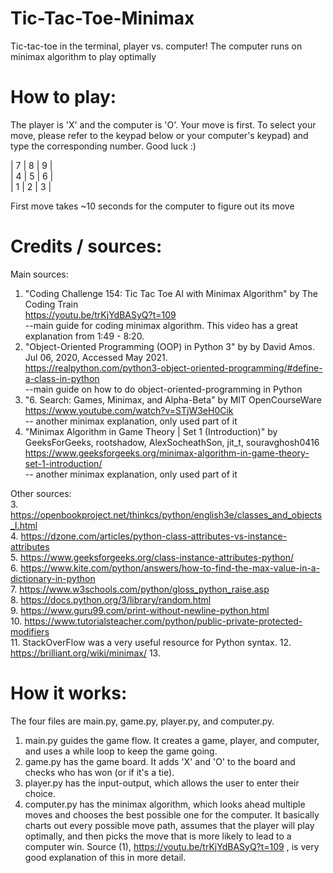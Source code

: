# Tic-Tac-Toe-Minimax
Tic-tac-toe in the terminal, player vs. computer! The computer runs on minimax algorithm to play optimally

# How to play:
The player is 'X' and the computer is 'O'.
Your move is first. To select your move, please refer
to the keypad below or your computer's keypad) and type
the corresponding number. Good luck :)

| 7 | 8 | 9 |  
| 4 | 5 | 6 |  
| 1 | 2 | 3 |  

First move takes ~10 seconds for the computer to figure out its move

# Credits / sources:
Main sources:  
1. "Coding Challenge 154: Tic Tac Toe AI with Minimax Algorithm" by The Coding Train  
https://youtu.be/trKjYdBASyQ?t=109  
--main guide for coding minimax algorithm. This video has a great explanation from 1:49 - 8:20.  
2. "Object-Oriented Programming (OOP) in Python 3" by by David Amos. Jul 06, 2020, Accessed May 2021.  
https://realpython.com/python3-object-oriented-programming/#define-a-class-in-python  
--main guide on how to do object-oriented-programming in Python  
3. "6. Search: Games, Minimax, and Alpha-Beta" by MIT OpenCourseWare  
https://www.youtube.com/watch?v=STjW3eH0Cik  
-- another minimax explanation, only used part of it
4. "Minimax Algorithm in Game Theory | Set 1 (Introduction)" by GeeksForGeeks, rootshadow, AlexSocheathSon, jit_t, souravghosh0416  
https://www.geeksforgeeks.org/minimax-algorithm-in-game-theory-set-1-introduction/  
-- another minimax explanation, only used part of it

Other sources:  
3. https://openbookproject.net/thinkcs/python/english3e/classes_and_objects_I.html  
4. https://dzone.com/articles/python-class-attributes-vs-instance-attributes  
5. https://www.geeksforgeeks.org/class-instance-attributes-python/  
6. https://www.kite.com/python/answers/how-to-find-the-max-value-in-a-dictionary-in-python  
7. https://www.w3schools.com/python/gloss_python_raise.asp  
8. https://docs.python.org/3/library/random.html  
9. https://www.guru99.com/print-without-newline-python.html  
10. https://www.tutorialsteacher.com/python/public-private-protected-modifiers  
11. StackOverFlow was a very useful resource for Python syntax.
12. https://brilliant.org/wiki/minimax/
13.  

# How it works:
The four files are main.py, game.py, player.py, and computer.py.
1. main.py guides the game flow. It creates a game, player, and computer, and uses a while loop to keep the game going.
2. game.py has the game board. It adds 'X' and 'O' to the board and checks who has won (or if it's a tie).
3. player.py has the input-output, which allows the user to enter their choice.
4. computer.py has the minimax algorithm, which looks ahead multiple moves and chooses the best possible one for the computer. It basically charts out every possible move path, assumes that the player will play optimally, and then picks the move that is more likely to lead to a computer win. Source (1), https://youtu.be/trKjYdBASyQ?t=109 , is very good explanation of this in more detail.
